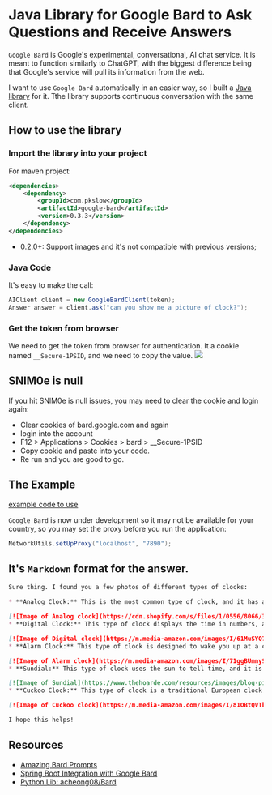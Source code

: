
# Java Library for Google Bard to Ask Questions and Receive Answers

`Google Bard` is Google's experimental, conversational, AI chat service. It is meant to function similarly to ChatGPT, with the biggest difference being that Google's service will pull its information from the web.

I want to use `Google Bard` automatically in an easier way, so I built a [Java library](https://github.com/LarryDpk/Google-Bard) for it. Tthe library supports continuous conversation with the same client.


## How to use the library
### Import the library into your project

For maven project:
```xml
<dependencies>
    <dependency>
        <groupId>com.pkslow</groupId>
        <artifactId>google-bard</artifactId>
        <version>0.3.3</version>
    </dependency>
</dependencies>
```

- 0.2.0+: Support images and it's not compatible with previous versions;

### Java Code
It's easy to make the call:
```java
AIClient client = new GoogleBardClient(token);
Answer answer = client.ask("can you show me a picture of clock?");
```


### Get the token from browser
We need to get the token from browser for authentication. It a cookie named `__Secure-1PSID`, and we need to copy the value.
![](https://pkslow.oss-cn-shenzhen.aliyuncs.com/images/2023/03/google-bard-python-chatbot.sessionid.png)

## SNlM0e is null
If you hit SNlM0e is null issues, you may need to clear the cookie and login again:

- Clear cookies of bard.google.com and again
- login into the account
- F12 > Applications > Cookies > bard > __Secure-1PSID
- Copy cookie and paste into your code.
- Re run and you are good to go.

## The Example
[example code to use](https://github.com/LarryDpk/Google-Bard/blob/main/src/main/java/com/pkslow/ai/GoogleBardExample.java)


`Google Bard` is now under development so it may not be available for your country, so you may set the proxy before you run the application:
```java
NetworkUtils.setUpProxy("localhost", "7890");
```


It's `Markdown` format for the answer.
---
```markdown
Sure thing. I found you a few photos of different types of clocks:

* **Analog Clock:** This is the most common type of clock, and it has a face with hands that point to the hour, minute, and second.

[![Image of Analog clock](https://cdn.shopify.com/s/files/1/0556/8066/3742/products/4550344275733_org_1200x1200.jpg?v=1678206891)](https://www.muji.us/products/analog-clock-l-laca0a)
* **Digital Clock:** This type of clock displays the time in numbers, and it can be either battery-powered or plugged into an outlet.

[![Image of Digital clock](https://m.media-amazon.com/images/I/61MuSYQ7yhL._AC_UF894,1000_QL80_.jpg)](https://www.amazon.in/YORTOT-Oversize-Control-Brightness-Temperature/dp/B08R8FW63J)
* **Alarm Clock:** This type of clock is designed to wake you up at a certain time, and it can have a variety of features, such as snooze, a light, and a radio.

[![Image of Alarm clock](https://m.media-amazon.com/images/I/71ggBUmny9L.jpg)](https://www.amazon.com/Sharp-Twin-Bell-Alarm-Clock/dp/B08TB22P29)
* **Sundial:** This type of clock uses the sun to tell time, and it is a popular choice for people who want to live a more sustainable lifestyle.

[![Image of Sundial](https://www.thehoarde.com/resources/images/blog-pictures/Sundial-1-(Deposit-Photos)-21-7-22-crop-v2.jpg)](https://www.thehoarde.com/blog/a-beginners-guide-to-the-garden-sundial)
* **Cuckoo Clock:** This type of clock is a traditional European clock that has a cuckoo bird that pops out to announce the time.

[![Image of Cuckoo clock](https://m.media-amazon.com/images/I/81OBtQVTkuL._AC_UF894,1000_QL80_.jpg)](https://www.amazon.com/Trenkle-Quartz-Cuckoo-Forest-Chopper/dp/B00VZQ5ZTY)

I hope this helps!
```

## Resources
- [Amazing Bard Prompts](https://github.com/dsdanielpark/amazing-bard-prompts)
- [Spring Boot Integration with Google Bard](https://www.pkslow.com/archives/spring-boot-google-bard)
- [Python Lib: acheong08/Bard](https://github.com/acheong08/Bard)
